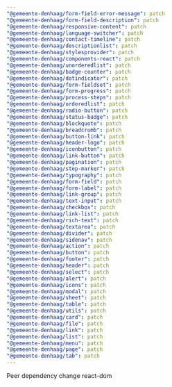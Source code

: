```yaml
---
"@gemeente-denhaag/form-field-error-message": patch
"@gemeente-denhaag/form-field-description": patch
"@gemeente-denhaag/responsive-content": patch
"@gemeente-denhaag/language-switcher": patch
"@gemeente-denhaag/contact-timeline": patch
"@gemeente-denhaag/descriptionlist": patch
"@gemeente-denhaag/stylesprovider": patch
"@gemeente-denhaag/components-react": patch
"@gemeente-denhaag/unorderedlist": patch
"@gemeente-denhaag/badge-counter": patch
"@gemeente-denhaag/dotindicator": patch
"@gemeente-denhaag/form-fieldset": patch
"@gemeente-denhaag/form-progress": patch
"@gemeente-denhaag/process-steps": patch
"@gemeente-denhaag/orderedlist": patch
"@gemeente-denhaag/radio-button": patch
"@gemeente-denhaag/status-badge": patch
"@gemeente-denhaag/blockquote": patch
"@gemeente-denhaag/breadcrumb": patch
"@gemeente-denhaag/button-link": patch
"@gemeente-denhaag/header-logo": patch
"@gemeente-denhaag/iconbutton": patch
"@gemeente-denhaag/link-button": patch
"@gemeente-denhaag/pagination": patch
"@gemeente-denhaag/step-marker": patch
"@gemeente-denhaag/typography": patch
"@gemeente-denhaag/form-field": patch
"@gemeente-denhaag/form-label": patch
"@gemeente-denhaag/link-group": patch
"@gemeente-denhaag/text-input": patch
"@gemeente-denhaag/checkbox": patch
"@gemeente-denhaag/link-list": patch
"@gemeente-denhaag/rich-text": patch
"@gemeente-denhaag/textarea": patch
"@gemeente-denhaag/divider": patch
"@gemeente-denhaag/sidenav": patch
"@gemeente-denhaag/action": patch
"@gemeente-denhaag/button": patch
"@gemeente-denhaag/footer": patch
"@gemeente-denhaag/header": patch
"@gemeente-denhaag/select": patch
"@gemeente-denhaag/alert": patch
"@gemeente-denhaag/icons": patch
"@gemeente-denhaag/modal": patch
"@gemeente-denhaag/sheet": patch
"@gemeente-denhaag/table": patch
"@gemeente-denhaag/utils": patch
"@gemeente-denhaag/card": patch
"@gemeente-denhaag/file": patch
"@gemeente-denhaag/link": patch
"@gemeente-denhaag/list": patch
"@gemeente-denhaag/menu": patch
"@gemeente-denhaag/page": patch
"@gemeente-denhaag/tab": patch
---
```


Peer dependency change react-dom
